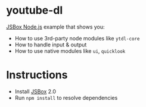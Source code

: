 # youtube-dl

[JSBox Node.js](https://cyanzhong.github.io/jsbox-nodejs/#/en/) example that shows you:

- How to use 3rd-party node modules like `ytdl-core`
- How to handle input & output
- How to use native modules like `ui`, `quicklook`

# Instructions

- Install [JSBox](https://apps.apple.com/us/app/id1312014438) 2.0
- Run `npm install` to resolve dependencies